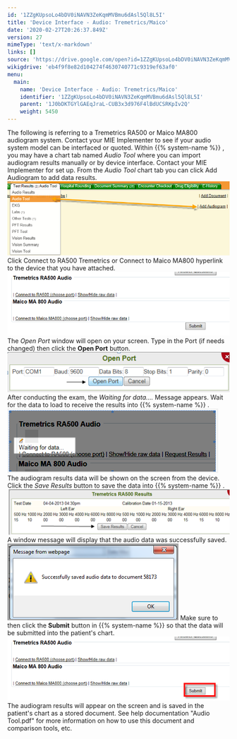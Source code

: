 ```yaml
---
id: '1ZZgKUpsoLo4bDV0iNAVN3ZeKqmMVBmu6dAsl5Ql8L5I'
title: 'Device Interface - Audio: Tremetrics/Maico'
date: '2020-02-27T20:26:37.849Z'
version: 27
mimeType: 'text/x-markdown'
links: []
source: 'https://drive.google.com/open?id=1ZZgKUpsoLo4bDV0iNAVN3ZeKqmMVBmu6dAsl5Ql8L5I'
wikigdrive: 'eb4f9f8e82d104274f4630740771c9319ef63af0'
menu:
  main:
    name: 'Device Interface - Audio: Tremetrics/Maico'
    identifier: '1ZZgKUpsoLo4bDV0iNAVN3ZeKqmMVBmu6dAsl5Ql8L5I'
    parent: '1J0bDKTGYlGAEqJraL-CUB3x3d976F4lBdUCSRKpIv2Q'
    weight: 5450
---
```

The following is referring to a Tremetrics RA500 or Maico MA800 audiogram system. Contact your MIE Implementer to see if your audio system model can be interfaced or quoted.
Within {{% system-name %}} , you may have a chart tab named *Audio Tool* where you can import audiogram results manually or by device interface. Contact your MIE Implementer for set up. From the *Audio Tool* chart tab you can click Add Audiogram to add data results.
![](device-interface-audio-tremetrics-maico.assets/100002010000030E00000104A8DBA2AEAB977B22.png)
Click Connect to RA500 Tremetrics or Connect to Maico MA800 hyperlink to the device that you have attached.
![](device-interface-audio-tremetrics-maico.assets/10000201000002BD000000CABFE849984318AA7A.png)
The *Open Port* window will open on your screen. Type in the Port (if needs changed) then click the **Open Port** button.
![](device-interface-audio-tremetrics-maico.assets/10000201000002000000005D0B837D5F29168E72.png)
After conducting the exam, the *Waiting for data….* Message appears. Wait for the data to load to receive the results into {{% system-name %}} .
![](device-interface-audio-tremetrics-maico.assets/10000000000001DE00000092A0C5E68A8B57DBAC.png)
The audiogram results data will be shown on the screen from the device. Click the *Save Results* button to save the data into {{% system-name %}} .
![](device-interface-audio-tremetrics-maico.assets/100002010000020C0000006B65718D6236AEB750.png)
A window message will display that the audio data was successfully saved.
![](device-interface-audio-tremetrics-maico.assets/1000000000000184000000AEFD98D28B20E64C9A.png)
Make sure to then click the **Submit** button in {{% system-name %}} so that the data will be submitted into the patient's chart.
![](device-interface-audio-tremetrics-maico.assets/10000201000002BD000000CA35D54F9C55B06D3A.png)
The audiogram results will appear on the screen and is saved in the patient's chart as a stored document. See help documentation "Audio Tool.pdf" for more information on how to use this document and comparison tools, etc.
